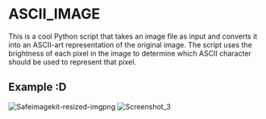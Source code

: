 # ASCII_IMAGE
This is a cool Python script that takes an image file as input and converts it into an ASCII-art representation of the original image. The script uses the brightness of each pixel in the image to determine which ASCII character should be used to represent that pixel.

## Example :D

![Safeimagekit-resized-imgpng](https://user-images.githubusercontent.com/62608299/235146449-5501bb3d-b3ef-482f-93cc-404536c011a6.png)
![Screenshot_3](https://user-images.githubusercontent.com/62608299/235146815-6c3ddf47-d4c7-41f2-a9ce-9c444ce0e694.png)

